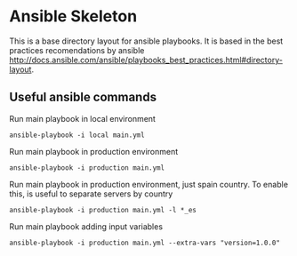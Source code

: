 # Ansible Skeleton

This is a base directory layout for ansible playbooks. It is based in the best practices recomendations by ansible http://docs.ansible.com/ansible/playbooks_best_practices.html#directory-layout.

## Useful ansible commands

Run main playbook in local environment

```
ansible-playbook -i local main.yml
```

Run main playbook in production environment

```
ansible-playbook -i production main.yml
```

Run main playbook in production environment, just spain country. To enable this, is useful to separate servers by country

```
ansible-playbook -i production main.yml -l *_es
```

Run main playbook adding input variables

```
ansible-playbook -i production main.yml --extra-vars "version=1.0.0"
```
